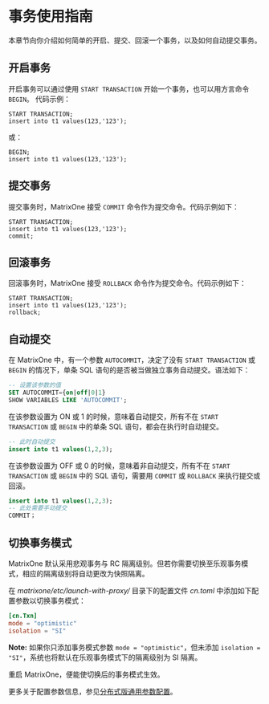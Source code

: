 # 事务使用指南

本章节向你介绍如何简单的开启、提交、回滚一个事务，以及如何自动提交事务。

## 开启事务

开启事务可以通过使用 `START TRANSACTION` 开始一个事务，也可以用方言命令 `BEGIN`。
代码示例：

```
START TRANSACTION;
insert into t1 values(123,'123');
```

或：

```
BEGIN;
insert into t1 values(123,'123');
```

## 提交事务

提交事务时，MatrixOne 接受 `COMMIT` 命令作为提交命令。代码示例如下：

```
START TRANSACTION;
insert into t1 values(123,'123');
commit;
```

## 回滚事务

回滚事务时，MatrixOne 接受 `ROLLBACK` 命令作为提交命令。代码示例如下：

```
START TRANSACTION;
insert into t1 values(123,'123');
rollback;
```

## 自动提交

在 MatrixOne 中，有一个参数 `AUTOCOMMIT`，决定了没有 `START TRANSACTION` 或 `BEGIN` 的情况下，单条 SQL 语句的是否被当做独立事务自动提交。语法如下：

```sql
-- 设置该参数的值
SET AUTOCOMMIT={on|off|0|1}  
SHOW VARIABLES LIKE 'AUTOCOMMIT';
```

在该参数设置为 ON 或 1 的时候，意味着自动提交，所有不在 `START TRANSACTION` 或 `BEGIN` 中的单条 SQL 语句，都会在执行时自动提交。

```sql
-- 此时自动提交
insert into t1 values(1,2,3);   
```

在该参数设置为 OFF 或 0 的时候，意味着非自动提交，所有不在 `START TRANSACTION` 或 `BEGIN` 中的 SQL 语句，需要用 `COMMIT` 或 `ROLLBACK` 来执行提交或回滚。

```sql
insert into t1 values(1,2,3);
-- 此处需要手动提交
COMMIT；  
```

## 切换事务模式

MatrixOne 默认采用悲观事务与 RC 隔离级别。但若你需要切换至乐观事务模式，相应的隔离级别将自动更改为快照隔离。

在 *matrixone/etc/launch-with-proxy/* 目录下的配置文件 *cn.toml* 中添加如下配置参数以切换事务模式：

```toml
[cn.Txn]
mode = "optimistic"
isolation = "SI"
```

__Note:__ 如果你只添加事务模式参数 `mode = "optimistic"`，但未添加 `isolation = "SI"`，系统也将默认在乐观事务模式下的隔离级别为 SI 隔离。

重启 MatrixOne，便能使切换后的事务模式生效。

更多关于配置参数信息，参见[分布式版通用参数配置](../../Reference/System-Parameters/distributed-configuration-settings.md)。
